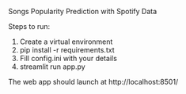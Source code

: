 
Songs Popularity Prediction with Spotify Data<br>

Steps to run:
1. Create a virtual environment
2. pip install -r requirements.txt
3. Fill config.ini with your details
4. streamlit run app.py

The web app should launch at http://localhost:8501/
